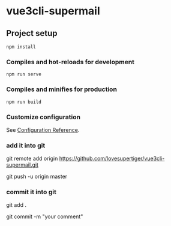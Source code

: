 # vue3cli-supermail

## Project setup
```
npm install
```

### Compiles and hot-reloads for development
```
npm run serve
```

### Compiles and minifies for production
```
npm run build
```

### Customize configuration
See [Configuration Reference](https://cli.vuejs.org/config/).

### add it into git
git remote add origin https://github.com/lovesupertiger/vue3cli-supermail.git

git push -u origin master

### commit it into git

git add . 

git commit -m "your comment"
